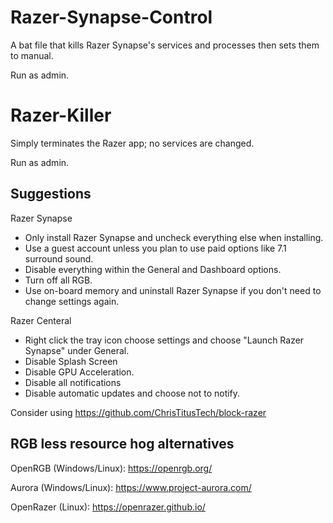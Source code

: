 # Razer-Synapse-Control

A bat file that kills Razer Synapse's services and processes then sets them to manual.

Run as admin.


# Razer-Killer

Simply terminates the Razer app; no services are changed.

Run as admin.

## Suggestions

Razer Synapse
 - Only install Razer Synapse and uncheck everything else when installing.
 - Use a guest account unless you plan to use paid options like 7.1 surround sound.
 - Disable everything within the General and Dashboard options.
 - Turn off all RGB.
 - Use on-board memory and uninstall Razer Synapse if you don't need to change settings again.
  
Razer Centeral
 - Right click the tray icon choose settings and choose "Launch Razer Synapse" under General.
 - Disable Splash Screen
 - Disable GPU Acceleration. 
 - Disable all notifications
 - Disable automatic updates and choose not to notify.

Consider using https://github.com/ChrisTitusTech/block-razer

## RGB less resource hog alternatives

OpenRGB (Windows/Linux): https://openrgb.org/

Aurora (Windows/Linux): https://www.project-aurora.com/

OpenRazer (Linux): https://openrazer.github.io/
